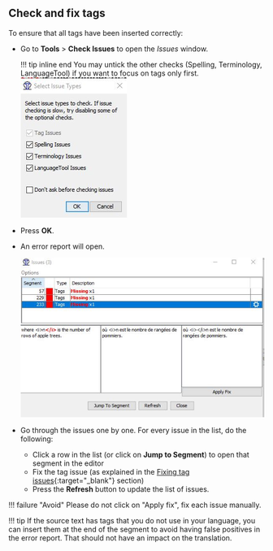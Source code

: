 ## Check and fix tags

To ensure that all tags have been inserted correctly:

  * Go to **Tools** > **Check Issues** to open the _Issues_ window.
    
    !!! tip inline end
        You may untick the other checks (Spelling, Terminology, LanguageTool) if you want to focus on tags only first.
    ![](../_assets/img/33_check_issues.jpg)
    
  * Press **OK**.
  * An error report will open.
    
    ![](../_assets/img/34_error_report.jpg)

  * Go through the issues one by one. For every issue in the list, do the following:

    * Click a row in the list (or click on **Jump to Segment**) to open that segment in the editor
    * Fix the tag issue (as explained in the [Fixing tag issues](../tags/#fixing-tag-issues){:target="_blank"} section)
    * Press the **Refresh** button to update the list of issues.

!!! failure "Avoid"
    Please do not click on "Apply fix",  fix each issue manually.

!!! tip
    If the source text has tags that you do not use in your language, you can insert them at the end of the segment to avoid having false positives in the error report. That should not have an impact on the translation.

